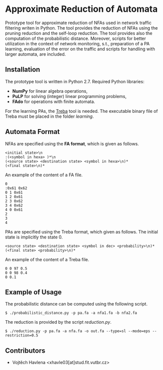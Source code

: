 # Approximate Reduction of Automata

Prototype tool for approximate reduction of NFAs used in network traffic
filtering writen in Python. The tool provides the reduction of NFAs using the pruning reduction
and the self-loop reduction. The tool provides also the computation of the
probabilistic distance. Moreover, scripts for better utilization in the context of network
monitoring, s.t., preparation of a PA learning, evaluation of the error on the
traffic and scripts for handling with larger automata, are included.

## Installation
The prototype tool is written in Python 2.7. Required Python libraries:
 - **NumPy** for linear algebra operations,
 - **PuLP** for solving (integer) linear programming problems,
 - **FAdo** for operations with finite automata.

 For the learning PAs, the [Treba](https://code.google.com/archive/p/treba) tool
 is needed. The executable binary file of Treba must be placed in the folder
 *learning*.

## Automata Format
NFAs are specified using the **FA format**, which is given as follows.
```
<initial state>\n
:(<symbol in hexa> )*\n
(<source state> <destination state> <symbol in hexa>\n)*
(<final state>\n)*
```
An example of the content of a FA file.
```
0
:0x61 0x62
0 1 0x61
1 2 0x61
2 3 0x62
3 4 0x62
4 0 0x61
2
3
4
```

PAs are specified using the Treba format, which given as follows. The initial
state is implicitly the state 0.
```
<source state> <destination state> <symbol in dec> <probability>\n)*
(<final state> <probability>\n)*
```
An example of the content of a Treba file.
```
0 0 97 0.5
0 0 98 0.4
0 0.1
```

## Example of Usage
The probabilistic distance can be computed using the following script.
```
$ ./probabilistic_distance.py -p pa.fa -a nfa1.fa -b nfa2.fa
```
The reduction is provided by the script *reduction.py*.
```
$ ./reduction.py -p pa.fa -a nfa.fa -o out.fa --type=sl --mode=eps --restriction=0.5
```

## Contributors
- Vojtěch Havlena <xhavle03[at]stud.fit.vutbr.cz>
